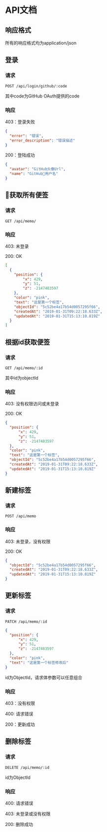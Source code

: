# API文档
## 响应格式
所有的响应格式均为application/json
## 登录
### 请求
```
POST /api/login/github/:code
```
其中code为GitHub OAuth提供的code

### 响应
403：登录失败
```json
{
  "error": "错误",
  "error_description": "错误描述"
}
```

200：登陆成功
```json
{
  "avatar": "GitHub头像Url",
  "name": "GitHub用户名"
}
```
## 获取所有便签
### 请求
```
GET /api/memo/
```
### 响应
403: 未登录

200: OK
```json
[
  {
    "position": {
        "x": 429,
        "y": 51,
        "z": -2147483597
    },
    "color": "pink",
    "text": "这是第一个标签",
    "objectId": "5c52be4a17b54d0057295f66",
    "createdAt": "2019-01-31T09:22:18.633Z",
    "updatedAt": "2019-01-31T15:13:10.819Z"
  }
]
```
## 根据id获取便签
### 请求
```
GET /api/memo/:id
```
其中id为objectId
### 响应
403: 没有权限访问或未登录

200: OK
```json
{
  "position": {
      "x": 429,
      "y": 51,
      "z": -2147483597
  },
  "color": "pink",
  "text": "这是第一个标签",
  "objectId": "5c52be4a17b54d0057295f66",
  "createdAt": "2019-01-31T09:22:18.633Z",
  "updatedAt": "2019-01-31T15:13:10.819Z"
}
```
## 新建标签
### 请求
```
POST /api/memo
```
### 响应
403: 未登录，没有权限

200: OK
```json
{
  "objectId": "5c52be4a17b54d0057295f66",
  "createdAt": "2019-01-31T09:22:18.633Z",
  "updatedAt": "2019-01-31T15:13:10.819Z"
}
```

## 更新标签
### 请求
```
PATCH /api/memo/:id
```
```json
{
  "position": {
      "x": 429,
      "y": 51,
      "z": -2147483597
  },
  "color": "pink",
  "text": "这是第一个标签修改后"
}
```
id为ObjectId，请求体参数可以任意组合
### 响应
403：没有权限

400: 请求错误

200：更新成功
## 删除标签
### 请求
```
DELETE /api/memo/:id
```
id为ObjectId
### 响应
400: 请求错误

403: 未登录或没有权限

200: 删除成功